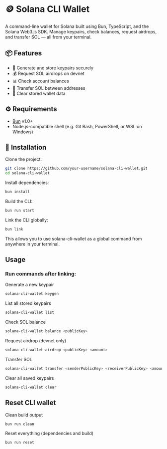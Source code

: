 # 🪙 Solana CLI Wallet

A command-line wallet for Solana built using Bun, TypeScript, and the Solana Web3.js SDK. Manage keypairs, check balances, request airdrops, and transfer SOL — all from your terminal.


## 📦 Features

- 🔐 Generate and store keypairs securely
- 💰 Request SOL airdrops on devnet
- 📊 Check account balances
- 💸 Transfer SOL between addresses
- 🧹 Clear stored wallet data


## ⚙️ Requirements

- [Bun](https://bun.sh/) v1.0+
- Node.js-compatible shell (e.g. Git Bash, PowerShell, or WSL on Windows)


## 🚀 Installation

Clone the project:

```bash
git clone https://github.com/your-username/solana-cli-wallet.git
cd solana-cli-wallet
```

Install dependencies:
```bash
bun install
```

Build the CLI:
```bash
bun run start
```

Link the CLI globally:
```bash
bun link
```
This allows you to use solana-cli-wallet as a global command from anywhere in your terminal.

## Usage

### Run commands after linking:

Generate a new keypair
```bash
solana-cli-wallet keygen
```

List all stored keypairs
```bash
solana-cli-wallet list
```
Check SOL balance
```bash
solana-cli-wallet balance <publicKey>
```
Request airdrop (devnet only)
```bash
solana-cli-wallet airdrop <publicKey> <amount>
```
Transfer SOL
```bash
solana-cli-wallet transfer <senderPublicKey> <receiverPublicKey> <amount>
```
Clear all saved keypairs
```bash
solana-cli-wallet clear
```

## Reset CLI wallet

Clean build output
```bash
bun run clean
```
Reset everything (dependencies and build)
```bash
bun run reset
```
